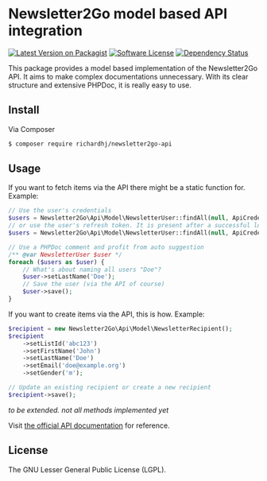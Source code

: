 # Newsletter2Go model based API integration

[![Latest Version on Packagist][ico-version]][link-packagist]
[![Software License][ico-license]]()
[![Dependency Status][ico-dependencies]][link-dependencies]

This package provides a model based implementation of the Newsletter2Go API. It aims to make complex documentations unnecessary. With its clear structure and extensive PHPDoc, it is really easy to use.

## Install

Via Composer

``` bash
$ composer require richardhj/newsletter2go-api
```

## Usage

If you want to fetch items via the API there might be a static function for. Example:

```php
// Use the user's credentials
$users = Newsletter2Go\Api\Model\NewsletterUser::findAll(null, ApiCredentialsFactory::createFromUsernameAndPassword('secret_auth_token', 'user@example.org', 'open_sesame'));
// or use the user's refresh token. It is present after a successful login with credentials
$users = Newsletter2Go\Api\Model\NewsletterUser::findAll(null, ApiCredentialsFactory::createFromRefreshToken('secret_auth_token', 'secret_users_refresh_token'));

// Use a PHPDoc comment and profit from auto suggestion
/** @var NewsletterUser $user */
foreach ($users as $user) {
    // What's about naming all users "Doe"?
    $user->setLastName('Doe');
    // Save the user (via the API of course)
    $user->save();
}
```

If you want to create items via the API, this is how. Example:

```php
$recipient = new Newsletter2Go\Api\Model\NewsletterRecipient();
$recipient
    ->setListId('abc123')
    ->setFirstName('John')
    ->setLastName('Doe')
    ->setEmail('doe@example.org')
    ->setGender('m');

// Update an existing recipient or create a new recipient
$recipient->save();
```

*to be extended. not all methods implemented yet*

Visit [the official API documentation](https://docs.newsletter2go.com) for reference.

## License

The  GNU Lesser General Public License (LGPL).

[ico-version]: https://img.shields.io/packagist/v/richardhj/newsletter2go-api.svg?style=flat-square
[ico-license]: https://img.shields.io/badge/license-LGPL-brightgreen.svg?style=flat-square
[ico-dependencies]: https://www.versioneye.com/php/richardhj:newsletter2go-api/badge.svg?style=flat-square

[link-packagist]: https://packagist.org/packages/richardhj/newsletter2go-api
[link-dependencies]: https://www.versioneye.com/php/richardhj:newsletter2go-api
